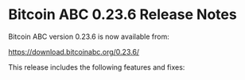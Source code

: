 # Bitcoin ABC 0.23.6 Release Notes

Bitcoin ABC version 0.23.6 is now available from:

  <https://download.bitcoinabc.org/0.23.6/>

This release includes the following features and fixes:
